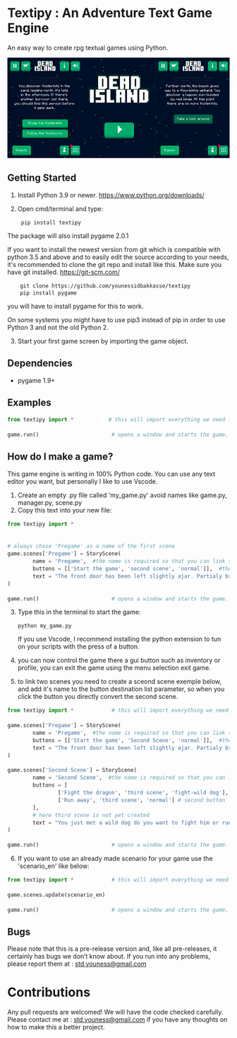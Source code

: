 # Textipy : An Adventure Text Game Engine
An easy way to create rpg textual games using Python.

![Banner](/docs/home.png)


## Getting Started
1) Install Python 3.9 or newer. https://www.python.org/downloads/

2) Open cmd/terminal and type:

        pip install textipy

The package will also install pygame 2.0.1


If you want to install the newest version from git which is compatible with python 3.5 and above and to easily edit the source according to your needs, it's recommended to clone the git
repo and install like this. Make sure you have git installed. https://git-scm.com/

        git clone https://github.com/younessidbakkasse/textipy
        pip install pygame

you will have to install pygame for this to work.

On some systems you might have to use pip3 instead of pip in order to use Python 3 and not the old Python 2.

3) Start your first game screen by importing the game object.


## Dependencies
  * pygame 1.9+

  
## Examples
``` python
from textipy import *           # this will import everything we need from the engine manager with just one line.

game.run()                       # opens a window and starts the game.
```


## How do I make a game?
This game engine is writing in 100% Python code. You can use any text editor you want, but personally I like to use Vscode.
1) Create an empty .py file called 'my_game.py' avoid names like game.py, manager.py, scene.py
2) Copy this text into your new file:
``` python
from textipy import *          


# always chose 'Pregame' as a name of the first scene
game.scenes['Pregame'] = StoryScene(
        name = 'Pregame',  #the name is required so that you can link scenes with each others.
        buttons = [['Start the game', 'second scene', 'normal']],  #the first element is the text on the button
        text = "The front door has been left slightly ajar. Partialy broken, it may have been opened by force." # the scene text
)

game.run()                       # opens a window and starts the game.
```

3) Type this in the terminal to start the game:

       python my_game.py
   If you use Vscode, I recommend installing the python extension to tun on your scripts with the press of a button.

4) you can now control the game there a gui button such as inventory or profile, you can exit the game using the menu
selection exit game.

5) to link two scenes you need to create a sceond scene exemple below, and add it's name to the button destination list parameter, so when you click the button you directly convert the second scene.

``` python
from textipy import *            # this will import everything we need from the engine manager with just one line.

game.scenes['Pregame'] = StoryScene(
        name = 'Pregame',  #the name is required so that you can link scenes with each others.
        buttons = [['Start the game', 'Second Scene', 'normal']],  #the first element is the text on the button
        text = "The front door has been left slightly ajar. Partialy broken, it may have been opened by force." # the scene text
)

game.scenes['Second Scene'] = StoryScene(
        name = 'Second Scene',  #the name is required so that you can link scenes with each others.
        buttons = [
                ['Fight the dragon', 'third scene', 'fight-wild dog'], #first button
                ['Run away', 'third scene', 'normal'] # second button
        ],  
        # here third scene is not yet created
        text = "You just met a wild dog do you want to fight him or run away" # the scene text
)

game.run()                       # opens a window and starts the game.
```

6) If you want to use an already made scenario for your game use the 'scenario_en' like below:

``` python
from textipy import *            # this will import everything we need from the engine manager with just one line.

game.scenes.update(scenario_en)

game.run()                       # opens a window and starts the game.
```

## Bugs
Please note that this is a pre-release version and, like all pre-releases, it certainly has bugs we don’t know about. If you run into any problems, please report them at : std.youness@gmail.com


# Contributions
Any pull requests are welcomed! We will have the code checked carefully. Please contact me at : std.youness@gmail.com if you have any thoughts on how to make this a better project.